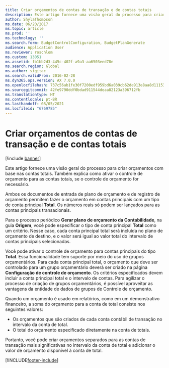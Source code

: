 ```yaml
---
title: Criar orçamentos de contas de transação e de contas totais
description: Este artigo fornece uma visão geral do processo para criar orçamentos com base nas contas totais. Também explica como ativar o controle de orçamento para as contas totais, se o controle de orçamento for necessário.
author: ShylaThompson
ms.date: 06/20/2017
ms.topic: article
ms.prod: ''
ms.technology: ''
ms.search.form: BudgetControlConfiguration, BudgetPlanGenerate
audience: Application User
ms.reviewer: roschlom
ms.custom: 13051
ms.assetid: fb1bb2d3-445c-402f-a9a3-aa6503eed78e
ms.search.region: Global
ms.author: sigitac
ms.search.validFrom: 2016-02-28
ms.dyn365.ops.version: AX 7.0.0
ms.openlocfilehash: 737c56ab1fe30f7200edf959bd6a039cb62de913e8aa8d11153e9afe89c50eb7
ms.sourcegitcommit: 42fe9790ddf0bdad911544deaa82123a396712fb
ms.translationtype: HT
ms.contentlocale: pt-BR
ms.lasthandoff: 08/05/2021
ms.locfileid: "6769785"
---
```

# <a name="create-a-budget-from-transaction-accounts-and-total-accounts"></a>Criar orçamentos de contas de transação e de contas totais

[!include [banner](../includes/banner.md)]

Este artigo fornece uma visão geral do processo para criar orçamentos com base nas contas totais. Também explica como ativar o controle de orçamento para as contas totais, se o controle de orçamento for necessário.

Ambos os documentos de entrada de plano de orçamento e de registro de orçamento permitem fazer o orçamento em contas principais com um tipo de conta principal **Total**. Os números reais só podem ser lançados para as contas principais transacionais. 

Para o processo periódico **Gerar plano de orçamento da Contabilidade**, na guia **Origem**, você pode especificar o tipo de conta principal **Total** como um critério. Nesse caso, cada conta principal total será incluída no plano de orçamento de destino, e o valor será igual ao valor total do intervalo de contas principais selecionadas. 

Você pode ativar o controle de orçamento para contas principais do tipo **Total**. Essa funcionalidade tem suporte por meio do uso de grupos orçamentários. Para cada conta principal total, o orçamento que deve ser controlado para um grupo orçamentário deverá ser criado na página **Configuração de controle de orçamento**. Os critérios especificados devem incluir a conta principal total e o intervalo de contas. Para agilizar o processo de criação de grupos orçamentários, é possível aproveitar as vantagens da entidade de dados de grupos de Controle de orçamento. 

Quando um orçamento é usado em relatórios, como em um demonstrativo financeiro, a soma do orçamento para a conta de total consiste nos seguintes valores:

-   Os orçamentos que são criados de cada conta contábil de transação no intervalo da conta de total.
-   O total do orçamento especificado diretamente na conta de totais.

Portanto, você pode criar orçamentos separados para as contas de transação mais significativas no intervalo da conta de total e adicionar o valor de orçamento disponível à conta de total.





[!INCLUDE[footer-include](../../includes/footer-banner.md)]